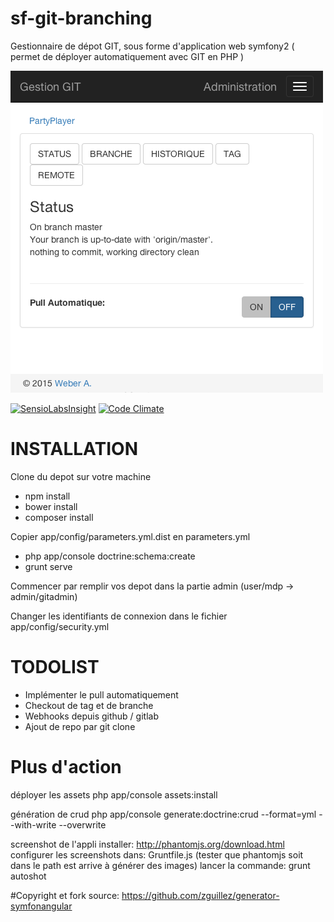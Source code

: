 # sf-git-branching
Gestionnaire de dépot GIT, sous forme d'application web symfony2
( permet de déployer automatiquement avec GIT en PHP )

![Index screenshot](/web/images/screenshots/local-500x500-index.png?raw=true "Index")


[![SensioLabsInsight](https://insight.sensiolabs.com/projects/c4e5d688-c273-4791-8894-c5c2b4d9e408/big.png)](https://insight.sensiolabs.com/projects/c4e5d688-c273-4791-8894-c5c2b4d9e408)
[![Code Climate](https://codeclimate.com/github/TwanoO67/sf-git-branching/badges/gpa.svg)](https://codeclimate.com/github/TwanoO67/sf-git-branching)

# INSTALLATION

Clone du depot sur votre machine

- npm install
- bower install
- composer install

Copier app/config/parameters.yml.dist en parameters.yml

- php app/console doctrine:schema:create
- grunt serve

Commencer par remplir vos depot dans la partie admin (user/mdp -> admin/gitadmin)

Changer les identifiants de connexion dans le fichier app/config/security.yml

# TODOLIST

- Implémenter le pull automatiquement
- Checkout de tag et de branche
- Webhooks depuis github / gitlab
- Ajout de repo par git clone

# Plus d'action

déployer les assets
php app/console assets:install

génération de crud
php app/console generate:doctrine:crud --format=yml --with-write --overwrite

screenshot de l'appli
installer: http://phantomjs.org/download.html
configurer les screenshots dans: Gruntfile.js
(tester que phantomjs soit dans le path est arrive à générer des images)
lancer la commande: grunt autoshot


#Copyright et fork
source: https://github.com/zguillez/generator-symfonangular
